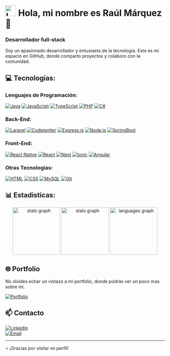 # <img src="https://raulmarquez.fly.dev/assets/logo/logo.png" alt="Logo" width="34"/> Hola, mi nombre es Raúl Márquez 👋
### Desarrollador full-stack

Soy un apasionado desarrollador y entusiasta de la tecnología. Este es mi espacio en GitHub, donde comparto proyectos y colaboro con la comunidad.

## 💻 Tecnologías:

### Lenguajes de Programación:
[![Java](https://img.shields.io/badge/Java-007396?style=for-the-badge&logo=java&logoColor=white&labelColor=101010)]()
[![JavaScript](https://img.shields.io/badge/JavaScript-F7DF1E?style=for-the-badge&logo=javascript&logoColor=white&labelColor=101010)]()
[![TypeScript](https://img.shields.io/badge/TypeScript-3178C6?style=for-the-badge&logo=typescript&logoColor=white&labelColor=101010)]()
[![PHP](https://img.shields.io/badge/PHP-777BB4?style=for-the-badge&logo=php&logoColor=white&labelColor=101010)]()
[![C#](https://img.shields.io/badge/C%23-239120?style=for-the-badge&logo=c-sharp&logoColor=white&labelColor=101010)]()

### Back-End:
[![Laravel](https://img.shields.io/badge/Laravel-FF2D20?style=for-the-badge&logo=laravel&logoColor=white&labelColor=101010)]()
[![Codeigniter](https://img.shields.io/badge/Codeigniter-b13a10?style=for-the-badge&logo=codeigniter&logoColor=white&labelColor=101010)]()
[![Express.js](https://img.shields.io/badge/Express.js-f7e025?style=for-the-badge&logo=express&logoColor=white&labelColor=101010)]()
[![Node.js](https://img.shields.io/badge/Node.js-339933?style=for-the-badge&logo=node.js&logoColor=white&labelColor=101010)]()
[![SpringBoot](https://img.shields.io/badge/SpringBoot-6DB33F?style=for-the-badge&logo=spring&logoColor=white&labelColor=101010)]()

### Front-End:
[![React Native](https://img.shields.io/badge/React_Native-61DAFB?style=for-the-badge&logo=react&logoColor=white&labelColor=101010)]()
[![React](https://img.shields.io/badge/React-61DAFB?style=for-the-badge&logo=react&logoColor=white&labelColor=101010)]()
[![Next](https://img.shields.io/badge/Next.js-080808?style=for-the-badge&logo=next.js&logoColor=white&labelColor=101010)]()
[![Ionic](https://img.shields.io/badge/Ionic-3880FF?style=for-the-badge&logo=ionic&logoColor=white&labelColor=101010)]()
[![Angular](https://img.shields.io/badge/Angular-DD0031?style=for-the-badge&logo=angular&logoColor=white&labelColor=101010)]()

### Otras Tecnologías:
[![HTML](https://img.shields.io/badge/HTML-E34F26?style=for-the-badge&logo=html5&logoColor=white&labelColor=101010)]()
[![CSS](https://img.shields.io/badge/CSS-1572B6?style=for-the-badge&logo=css3&logoColor=white&labelColor=101010)]()
[![MySQL](https://img.shields.io/badge/MySQL-4479A1?style=for-the-badge&logo=mysql&logoColor=white&labelColor=101010)]()
[![Git](https://img.shields.io/badge/Git-F05032?style=for-the-badge&logo=git&logoColor=white&labelColor=101010)]()

## 📊 Estadisticas:
<div align="center">
  <img src="https://github-readme-stats.vercel.app/api?username=RaulMarquez24&hide_title=false&hide_rank=false&show_icons=true&include_all_commits=true&count_private=true&disable_animations=false&theme=dark&locale=en&hide_border=true" height="150" alt="stats graph"  />
  <img src="https://github-readme-stats.vercel.app/api?username=RaulMarquez24&hide_title=false&hide_rank=false&show_icons=true&include_all_commits=true&count_private=true&disable_animations=false&theme=dark&locale=en&hide_border=true" height="150" alt="stats graph"  />
  <img src="https://github-readme-stats.vercel.app/api/top-langs?username=RaulMarquez24&locale=en&hide_title=false&layout=compact&card_width=320&langs_count=5&theme=dark&hide_border=true" height="150" alt="languages graph"  />
</div>

## 🌐 Portfolio

<!-- No olvides echar un vistazo a mi [portfolio](https://raulmarquez.fly.dev), donde podrás ver un poco mas sobre mi. -->

No olvides echar un vistazo a mi portfolio, donde podrás ver un poco mas sobre mi.

[![Portfolio](https://img.shields.io/badge/raulmarquez.fly.dev-portfolio-yellow?style=for-the-badge&logo=&logoColor=white&labelColor=101010)](https://raulmarquez.fly.dev)

## 📫 Contacto

[![Linkedin](https://img.shields.io/badge/Raúl_Márquez_Urbano-Linkedin-0a78b5?style=for-the-badge&logo=Linkedin&logoColor=white&labelColor=101010)](https://www.linkedin.com/in/raúl-márquez-urbano-5b5b72239/)
</br>
[![Email](https://img.shields.io/badge/raulmu785@gmail.com-email-D14836?style=for-the-badge&logo=gmail&logoColor=white&labelColor=101010)](mailto:raulmu785@gmail.com)

---
⭐️ ¡Gracias por visitar mi perfil! 
